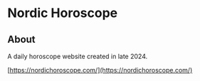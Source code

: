 # Nordic Horoscope

## About

A daily horoscope website created in late 2024.

[https://nordichoroscope.com/](https://nordichoroscope.com/)
